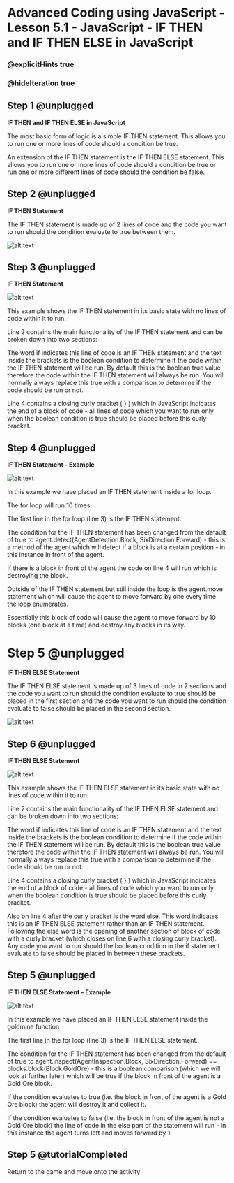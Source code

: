 # Advanced Coding using JavaScript - Lesson 5.1 - JavaScript - IF THEN and IF THEN ELSE in JavaScript

### @explicitHints true
### @hideIteration true

## Step 1 @unplugged
**IF THEN and IF THEN ELSE in JavaScript**

The most basic form of logic is a simple IF THEN statement. This allows you to run one or more lines of code should a condition be true.

An extension of the IF THEN statement is the IF THEN ELSE statement. This allows you to run one or more lines of code should a condition be true or run one or more different lines of code should the condition be false.

## Step 2 @unplugged
**IF THEN Statement**

The IF THEN statement is made up of 2 lines of code and the code you want to run should the condition evaluate to true between them.

![alt text](https://advancedjs.codingcredentials.com/Lesson5/5.1/images/1.jpg?raw=true "IF THEN")

## Step 3 @unplugged
**IF THEN Statement**

![alt text](https://advancedjs.codingcredentials.com/Lesson5/5.1/images/2.jpg?raw=true "IF THEN")

This example shows the IF THEN statement in its basic state with no lines of code within it to run.

Line 2 contains the main functionality of the IF THEN statement and can be broken down into two sections:

The word if indicates this line of code is an IF THEN statement and the text inside the brackets is the boolean condition to determine if the code within the IF THEN statement will be run. By default this is the boolean true value therefore the code within the IF THEN statement will always be run. You will normally always replace this true with a comparison to determine if the code should be run or not.

Line 4 contains a closing curly bracket ( } ) which in JavaScript indicates the end of a block of code - all lines of code which you want to run only when the boolean condition is true should be placed before this curly bracket.

## Step 4 @unplugged
**IF THEN Statement - Example**

![alt text](https://advancedjs.codingcredentials.com/Lesson5/5.1/images/3.jpg?raw=true "IF THEN")

In this example we have placed an IF THEN statement inside a for loop.

The for loop will run 10 times.

The first line in the for loop (line 3) is the IF THEN statement.

The condition for the IF THEN statement has been changed from the default of true to agent.detect(AgentDetection.Block, SixDirection.Forward) - this is a method of the agent which will detect if a block is at a certain position - in this instance in front of the agent.

If there is a block in front of the agent the code on line 4 will run which is destroying the block.

Outside of the IF THEN statement but still inside the loop is the agent.move statement which will cause the agent to move forward by one every time the loop enumerates.

Essentially this block of code will cause the agent to move forward by 10 blocks (one block at a time) and destroy any blocks in its way.

# Step 5 @unplugged
**IF THEN ELSE Statement**

The IF THEN ELSE statement is made up of 3 lines of code in 2 sections and the code you want to run should the condition evaluate to true should be placed in the first section and the code you want to run should the condition evaluate to false should be placed in the second section.

![alt text](https://advancedjs.codingcredentials.com/Lesson5/5.1/images/4.jpg?raw=true "IF THEN ELSE")

## Step 6 @unplugged
**IF THEN ELSE Statement**

![alt text](https://advancedjs.codingcredentials.com/Lesson5/5.1/images/5.jpg?raw=true "IF THEN ELSE")

This example shows the IF THEN ELSE statement in its basic state with no lines of code within it to run.

Line 2 contains the main functionality of the IF THEN ELSE statement and can be broken down into two sections:

The word if indicates this line of code is an IF THEN statement and the text inside the brackets is the boolean condition to determine if the code within the IF THEN statement will be run. By default this is the boolean true value therefore the code within the IF THEN statement will always be run. You will normally always replace this true with a comparison to determine if the code should be run or not.

Line 4 contains a closing curly bracket ( } ) which in JavaScript indicates the end of a block of code - all lines of code which you want to run only when the boolean condition is true should be placed before this curly bracket.

Also on line 4 after the curly bracket is the word else. This word indicates this is an IF THEN ELSE statement rather than an IF THEN statement. Following the else word is the opening of another section of block of code with a curly bracket (which closes on line 6 with a closing curly bracket). Any code you want to run should the boolean condition in the if statement evaluate to false should be placed in between these brackets.

## Step 5 @unplugged
**IF THEN ELSE Statement - Example**

![alt text](https://advancedjs.codingcredentials.com/Lesson5/5.1/images/6.jpg?raw=true "IF THEN ELSE")

In this example we have placed an IF THEN ELSE statement inside the goldmine function

The first line in the for loop (line 3) is the IF THEN ELSE statement.

The condition for the IF THEN statement has been changed from the default of true to agent.inspect(AgentInspection.Block, SixDirection.Forward) == blocks.block(Block.GoldOre) - this is a boolean comparison (which we will look at further later)
which will be true if the block in front of the agent is a Gold Ore block.

If the condition evaluates to true (i.e. the block in front of the agent is a Gold Ore block) the agent will destroy it and collect it.

If the condition evaluates to false (i.e. the block in front of the agent is not a Gold Ore block) the line of code in the else part of the statement will run - in this instance the agent turns left and moves forward by 1.

## Step 5 @tutorialCompleted
Return to the game and move onto the activity